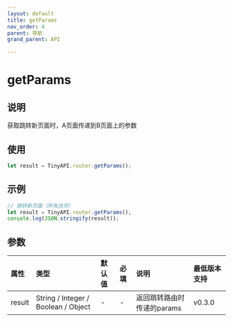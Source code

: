 ```yaml
---
layout: default
title: getParams
nav_order: 4
parent: 导航
grand_parent: API

---
```


# getParams
## 说明
获取跳转新页面时，A页面传递到B页面上的参数

## 使用
```javascript
let result = TinyAPI.router.getParams();
```

## 示例
```javascript
// 跳转新页面（所有选项）
let result = TinyAPI.router.getParams();
console.log(JSON.stringify(result));
```

## 参数

| 属性 | 类型 | 默认值 | 必填 | 说明 | 最低版本支持 |
|:----|:----|:------|:-----|:----|:-----------|
| result | String / Integer / Boolean / Object | - | - | 返回跳转路由时传递的params | v0.3.0 |
